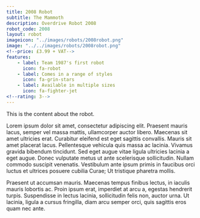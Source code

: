 ```yaml
---
title: 2008 Robot
subtitle: The Mammoth 
description: Overdrive Robot 2008
robot_code: 2008
layout: robot
imageicon: "../images/robots/2008robot.png"
image: "../../images/robots/2008robot.png"
<!--price: £3.99 + VAT-->
features:
    - label: Team 1987's first robot
      icon: fa-robot
    - label: Comes in a range of styles
      icon: fa-grin-stars
    - label: Available in multiple sizes
      icon: fa-fighter-jet
<!--rating: 3-->
---
```


This is the content about the robot.

Lorem ipsum dolor sit amet, consectetur adipiscing elit. Praesent mauris lacus, semper vel massa mattis, ullamcorper auctor libero. Maecenas sit amet ultricies erat. Curabitur eleifend est eget sagittis convallis. Mauris sit amet placerat lacus. Pellentesque vehicula quis massa ac lacinia. Vivamus gravida bibendum tincidunt. Sed eget augue vitae ligula ultricies lacinia a eget augue. Donec vulputate metus ut ante scelerisque sollicitudin. Nullam commodo suscipit venenatis. Vestibulum ante ipsum primis in faucibus orci luctus et ultrices posuere cubilia Curae; Ut tristique pharetra mollis. 

Praesent ut accumsan mauris. Maecenas tempus finibus lectus, in iaculis mauris lobortis ac. Proin ipsum erat, imperdiet at arcu a, egestas hendrerit turpis. Suspendisse in lectus lacinia, sollicitudin felis non, auctor urna. Ut lacinia, ligula a cursus fringilla, diam arcu semper orci, quis sagittis eros quam nec ante.
